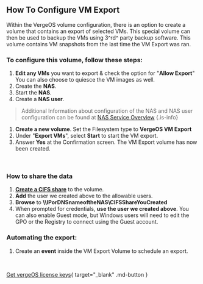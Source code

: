 

## How To Configure VM Export

Within the VergeOS volume configuration, there is an option to create a volume that contains an export of selected VMs. This special volume can then be used to backup the VMs using 3^rd^ party backup software. This volume contains VM snapshots from the last time the VM Export was ran.
<br>

### To configure this volume, follow these steps:

1. **Edit any VMs** you want to export & check the option for "**Allow Export**" You can also choose to quiesce the VM images as well.
1. Create the **NAS**.
1. Start the **NAS**.
1. Create a **NAS user**.
> Additional Information about configuration of the NAS and NAS user configuration can be found at [NAS Service Overview](/product-guide/nas/nas-service)
{.is-info}

1. **Create a new volume**. Set the Filesystem type to **VergeOS VM Export**
2. Under "**Export VMs**", select **Start** to start the VM export.
3. Answer **Yes** at the Confirmation screen. The VM Export volume has now been created. 
<br>

### How to share the data

1. [**Create a CIFS share**](/product-guide/nas/nas-shares) to the volume.
2. **Add** the user we created above to the allowable users.
3. **Browse** to **\\\IPorDNSnameoftheNAS\CIFSShareYouCreated**
4. When prompted for credentials, **use the user we created above**. You can also enable Guest mode, but Windows users will need to edit the GPO or the Registry to connect using the Guest account.


### Automating the export:

1. Create an **event** inside the VM Export Volume to schedule an export.

<br>

[Get vergeOS license keys](https://www.verge.io/test-drive){ target="_blank" .md-button }


